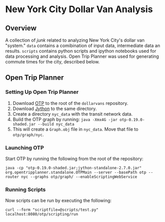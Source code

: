 # New York City Dollar Van Analysis

## Overview

A collection of _junk_ related to analyzing New York City's dollar van "system."  `data` contains a comibination of input data, intermediate data an results.  `scripts` contains python scripts and ipython notebooks used for data processing and analysis.  Open Trip Planner was used for generating commute times for the city, described below.

## Open Trip Planner

### Setting Up Open Trip Planner

1. Download [OTP](http://maven.conveyal.com.s3.amazonaws.com/org/opentripplanner/otp/0.19.0/otp-0.19.0-shaded.jar) to the root of the `dollarvans` repository.
2. Download [Jython](http://search.maven.org/remotecontent?filepath=org/python/jython-standalone/2.7.0/jython-standalone-2.7.0.jar) to the same directory.
3. Create a directory `nyc_data` with the transit network data.
4. Build the OTP graph by running: ```java -Xmx4G -jar otp-0.19.0-shaded.jar --build nyc_data```
5. This will create a `Graph.obj` file in `nyc_data`.  Move that file to `otp/graph/nyc`.

### Launching OTP

Start OTP by running the following from the root of the repository:

    java -cp "otp-0.19.0-shaded.jar;jython-standalone-2.7.0.jar" org.opentripplanner.standalone.OTPMain --server --basePath otp --router nyc --graphs otp/graph/ --enableScriptingWebService

### Running Scripts

Now scripts can be run by executing the following:

    curl --form "scriptfile=@scripts/test.py" localhost:8080/otp/scripting/run
